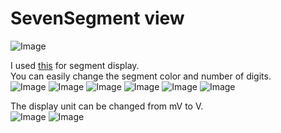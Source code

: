 # SevenSegment view
![Image](https://github.com/user-attachments/assets/cf1c3fd0-ae0d-470f-adc0-84dbafc8a676)

I used [this](https://github.com/CodeDrome/seven-segment-display-javascript) for segment display.   
You can easily change the segment color and number of digits.   
![Image](https://github.com/user-attachments/assets/df79972b-5e53-43f6-b672-07d766ad793c)
![Image](https://github.com/user-attachments/assets/c1325027-0794-4157-a3cd-9cb1f6a4ab7c)
![Image](https://github.com/user-attachments/assets/c8e8a5b2-4e4d-41a7-95e9-8a02bcf447e1)
![Image](https://github.com/user-attachments/assets/cfb7398f-c3fe-47e4-bc46-67aba6504399)
![Image](https://github.com/user-attachments/assets/ba5f217d-b564-47da-bc9b-252a50213a4e)
![Image](https://github.com/user-attachments/assets/501b2c0e-3f95-416d-b517-2aff480a0b4d)

The display unit can be changed from mV to V.   
![Image](https://github.com/user-attachments/assets/0e935f0e-541c-4528-94b6-b1782e22a7da)
![Image](https://github.com/user-attachments/assets/3bd17828-25e4-491b-bf14-116fa53809a7)
